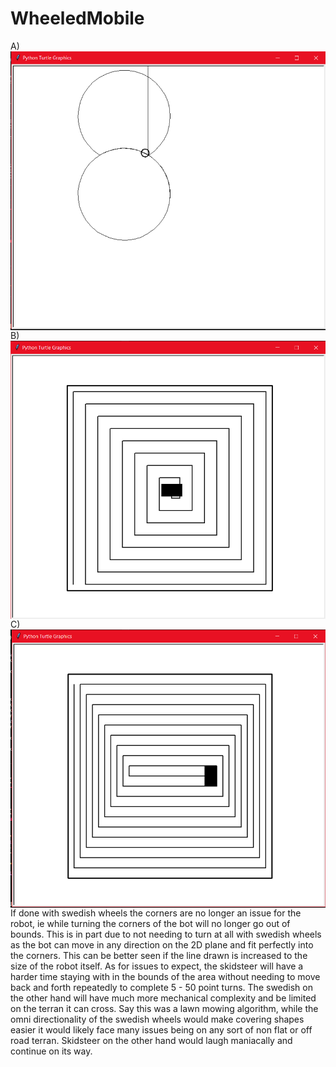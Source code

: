 # WheeledMobile

A) 
<img src="skid.png" 
alt="Skidsteer"
style="float: left; margin-right: 10px;"/>

B) 
<img src="skidCover.png" 
alt="Skidsteer Coverage"
style="float: left; margin-right: 10px;"/>

C) 
<img src="swedishCover.png" 
alt="Swedish Wheel Cover"
style="float: left; margin-right: 10px;"/>

If done with swedish wheels the corners are no longer an issue for the robot, ie while turning the corners of 
the bot will no longer go out of bounds. This is in part due to not needing to turn at all with swedish wheels 
as the bot can move in any direction on the 2D plane and fit perfectly into the corners. This can be better seen if the line 
drawn is increased to the size of the robot itself. As for issues to expect, the skidsteer will have a harder time 
staying with in the bounds of the area without needing to move back and forth repeatedly to complete 5 - 50 point turns. 
The swedish on the other hand will have much more mechanical complexity and be limited on the terran it can cross. 
Say this was a lawn mowing algorithm, while the omni directionality of the swedish wheels would make covering shapes 
easier it would likely face many issues being on any sort of non flat or off road terran. Skidsteer on the other hand would 
laugh maniacally and continue on its way.